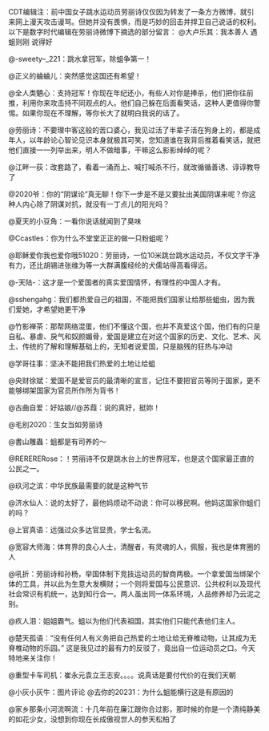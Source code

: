 CDT编辑注：前中国女子跳水运动员劳丽诗仅仅因为转发了一条方方微博，就引来网上漫天攻击谩骂。但她并没有畏惧，而是巧妙的回击并捍卫自己说话的权利。以下是数字时代编辑在劳丽诗微博下摘选的部分留言： @大卢乐其：我本善人 遇蛆则刚 说得好

@-sweety&#8211;_221：跳水拿冠军，除蛆争第一！

@正义的蛐蛐儿：突然感觉这国还有希望！

@全人类魉心：支持冠军！你现在年纪还小，有些人对你是捧杀，他们把你往前推，利用你来攻击持不同观点的人。他们自己躲在后面看笑话，这种人更值得你警惕。如果你现在不理解，等你长大了就明白我说的话了。

@劳丽诗：不要理中客这般的苦口婆心，我见过活了半辈子活在狗身上的，都是成年人，以年龄论心智论见识本身就极其可笑，您知道谁在我背后推着看笑话，就把他们直接一一列举出来，明人不做暗事，干嘛这么影影绰绰的呢？

@江畔一荻：改套路了，看着一涌而上、喊打喊杀不行，就改循循善诱、谆谆教导了

@2020爷：你的“阴谋论”真无聊！你下一步是不是又要扯出美国阴谋来呢？你这种人内心除了阴谋对抗，就没有一丁点儿的阳光吗？

@夏天的小豆角：一看你说话就闻到了臭味

@Ccastles：你为什么不堂堂正正的做一只粉蛆呢？

@耶稣爱你我也爱你哦51020：劳丽诗，一位10米跳台跳水运动员，不仅文字干净有力，还比胡锡进张维为等一大群满腹经纶的犬儒站得高看得远。

@-天陆-：这才是一个爱国者的真实爱国情怀，有理性的中国人才有。

@sshengahg：我们都热爱自己的祖国，不能把我们国家让给那些蛆虫，因为我们爱她，才希望她更干净

@竹影禅茶：那帮网络混蛋，他们不懂这个国，也并不真爱这个国，他们有的只是自私、暴虐、戾气和奴颜媚骨，爱国是建立在对这个国家的历史、文化、艺术、风土、传统的了解和理解基础上的，无知者说爱国，只是脑残的狂热与冲动

@学哥往事：坚决不能把我们热爱的土地让给蛆

@央财徐斌：爱国不是爱官员的最清晰的宣言，记住不要把官员等同于国家，更不能够绑架国家为官员所作所为背书！

@古曲自爱：好姑娘//@苏葭：说的真好，挺妳！

@毛别2020：生女当如劳丽诗

@書山雕蟲：蛆都是有司养的～

@RERERERose：！劳丽诗不仅是跳水台上的世界冠军，也是这个国家最正直的公民之一。

@玖河之滨：中华民族最需要的就是这种气节

@济水仙人：说的太好了，最他妈烦动不动说：你可以移民啊。他妈这国家你蛆们的吗？

@上官真语：远强过众多达官显贵，学士名流。

@宽容大师海：体育界的良心人士，清醒者，有灵魂的人，佩服，我也是体育圈的人

@吼折：劳丽诗和孙杨，举国体制下竞技运动员的智商两极。一个拿爱国当绑架个体的工具，并以此为生意大发横财；一个则将爱国与公民意识、公共权利以及现代社会常识有机统一，达到知行合一。两人虽出同一体系环境，人品修养却乃云泥之别。

@疚人泪：姐姐霸气。蛆以为他们代表祖国，其实他们只能代表他们主人。

@楚天孤语：“没有任何人有义务把自己热爱的土地让给无脊椎动物，让其成为无脊椎动物的乐园。” 这是我见过的最有力的反驳了，竟出自一位运动员之口。今天特地来关注你！

@重型卡车司机：崔永元袁立王志安。。。。说真话是要付代价的在我们天朝

@小灰小灰牛：图片评论 @去你的20231：为什么蛆能横行这是有原因的

@家乡那条小河流啊流：十几年前在廉江跟你合过影，那时候的你是一个清纯静美的如花少女，没想到你现在长成傲视世人的参天松柏了


